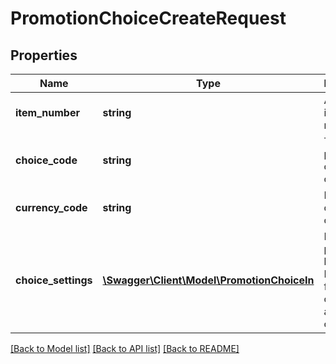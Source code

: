 # PromotionChoiceCreateRequest

## Properties
Name | Type | Description | Notes
------------ | ------------- | ------------- | -------------
**item_number** | **string** | A product item number. | [optional] 
**choice_code** | **string** | The promotion choice code. | [optional] 
**currency_code** | **string** | Billing currency code. | [optional] 
**choice_settings** | [**\Swagger\Client\Model\PromotionChoiceIn**](PromotionChoiceIn.md) | Non-primary-key Information for creating or updating a promotion choice. | [optional] 

[[Back to Model list]](../README.md#documentation-for-models) [[Back to API list]](../README.md#documentation-for-api-endpoints) [[Back to README]](../README.md)


